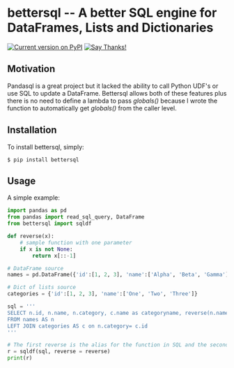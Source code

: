 bettersql -- A better SQL engine for DataFrames, Lists and Dictionaries
=====================================
[![Current version on PyPI](http://img.shields.io/pypi/v/bettersql.svg)](https://pypi.org/project/bettersql/)
[![Say Thanks!](https://img.shields.io/badge/Say%20Thanks-!-1EAEDB.svg)](https://saythanks.io/to/joey@me.com)

Motivation
----------

Pandasql is a great project but it lacked the ability to call Python UDF's or use SQL to update a DataFrame. 
Bettersql allows both of these features plus there is no need to define a lambda to pass *globals()* because
I wrote the function to automatically get *globals()* from the caller level.

Installation
------------

To install bettersql, simply:

```console
$ pip install bettersql
```

Usage
-----

A simple example:

```python
import pandas as pd
from pandas import read_sql_query, DataFrame
from bettersql import sqldf

def reverse(x):
    # sample function with one parameter
    if x is not None:
        return x[::-1]

# DataFrame source
names = pd.DataFrame({'id':[1, 2, 3], 'name':['Alpha', 'Beta', 'Gamma'], 'category':[1, 2, 2]})    

# Dict of lists source
categories = {'id':[1, 2, 3], 'name':['One', 'Two', 'Three']}

sql = '''
SELECT n.id, n.name, n.category, c.name as categoryname, reverse(n.name) as reverse
FROM names AS n
LEFT JOIN categories AS c on n.category= c.id
'''

# The first reverse is the alias for the function in SQL and the second reverse is a reference to the Python UDF
r = sqldf(sql, reverse = reverse) 
print(r)
```

